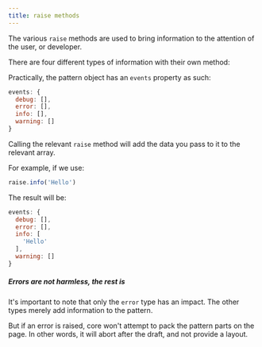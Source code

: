 ```yaml
---
title: raise methods
---
```


The various `raise` methods are used to bring information to the attention
of the user, or developer.

There are four different types of information with their own method: 

<ReadMore list  />

Practically, the pattern object has an `events` property as such:

```js
events: {
  debug: [],
  error: [],
  info: [],
  warning: []
}
```

Calling the relevant `raise` method will add the data you pass to it to the relevant array.

For example, if we use: 

```js
raise.info('Hello')
```

The result will be: 

```js
events: {
  debug: [],
  error: [],
  info: [
    'Hello'
  ],
  warning: []
}
```

<Note>

##### Errors are not harmless, the rest is

It's important to note that only the `error` type has an impact.
The other types merely add information to the pattern.

But if an error is raised, core won't attempt to pack the pattern parts on the page.
In other words, it will abort after the draft, and not provide a layout.

</Note>

